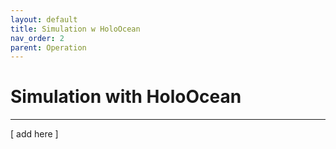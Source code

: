 ```yaml
---
layout: default
title: Simulation w HoloOcean
nav_order: 2
parent: Operation
---
```


# Simulation with HoloOcean

---

[ add here ]